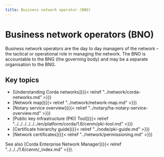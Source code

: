 ```yaml
---
title: Business network operator (BNO)
---
```

# Business network operators (BNO)

Business network operators are the day to day managers of the network – the tactical or operational role in managing the network. The BNO is accountable to the BNG (the governing body) and may be a separate organisation to the BNG. 

## Key topics

* [Understanding Corda networks]({{< relref "../network/corda-networks.md" >}})
* [Network map]({{< relref "../network/network-map.md" >}})
* [Notary service overview]({{< relref "../notary/ha-notary-service-overview.md" >}})
* [Public key infrastructure (PKI) Tool]({{< relref "../../../../../../en/platform/corda/1.6/cenm/pki-tool.md" >}})
* [Certificate hierarchy guide]({{< relref "../node/pki-guide.md" >}})
* [Network certificates]({{< relref "../network/permissioning.md" >}})


See also [Corda Enterprise Network Manager]({{< relref "../../../1.6/cenm/_index.md" >}}).
